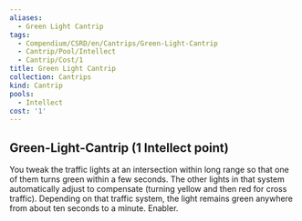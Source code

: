 ```yaml
---
aliases:
  - Green Light Cantrip
tags:
  - Compendium/CSRD/en/Cantrips/Green-Light-Cantrip
  - Cantrip/Pool/Intellect
  - Cantrip/Cost/1
title: Green Light Cantrip
collection: Cantrips
kind: Cantrip
pools:
  - Intellect
cost: '1'
---
```

## Green-Light-Cantrip (1 Intellect point)
You tweak the traffic lights at an intersection within long range so that one of them turns green within a few seconds. The other lights in that system automatically adjust to compensate (turning yellow and then red for cross traffic). Depending on that traffic system, the light remains green anywhere from about ten seconds to a minute. Enabler.

